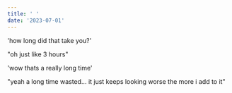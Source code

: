 ```yaml
---
title: ' '
date: '2023-07-01'
---
```


'how long did that take you?'

"oh just like 3 hours"

'wow thats a really long time'

"yeah a long time wasted... it just keeps looking worse the more i add to it"